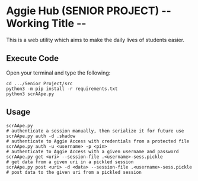 # Aggie Hub (SENIOR PROJECT) -- Working Title --

This is a web utility which aims to make the daily lives of students easier.

## Execute Code

Open your terminal and type the following:

```
cd .../Senior Project/src
python3 -m pip install -r requirements.txt
python3 scrAApe.py
```

## Usage

```
scrAApe.py                                                                      # authenticate a session manually, then serialize it for future use
scrAApe.py auth -d .shadow                                                      # authenticate to Aggie Access with credentials from a protected file
scrAApe.py auth -u <username> -p <pin>                                          # authenticate to Aggie Access with a given username and password
scrAApe.py get <uri> --session-file .<username>-sess.pickle                      # get data from a given uri in a pickled session
scrAApe.py post <uri> -d <data> --session-file .<username>-sess.pickle           # post data to the given uri from a pickled session
```

